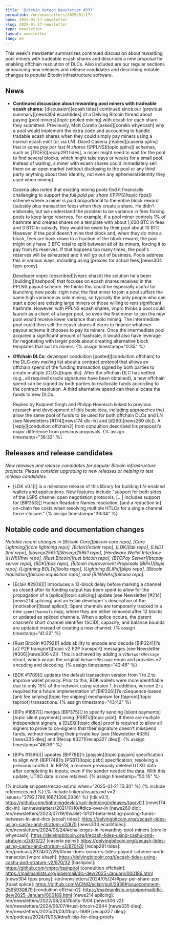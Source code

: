 ```yaml
---
title: 'Bitcoin Optech Newsletter #337'
permalink: /en/newsletters/2025/01/17/
name: 2025-01-17-newsletter
slug: 2025-01-17-newsletter
type: newsletter
layout: newsletter
lang: en
---
```

This week's newsletter summarizes continued discussion about rewarding
pool miners with tradeable ecash shares and describes a new proposal for
enabling offchain resolution of DLCs.  Also included are our regular
sections announcing new releases and release candidates and describing
notable changes to popular Bitcoin infrastructure software.

## News

- **Continued discussion about rewarding pool miners with tradeable ecash shares:**
  [discussion][ecash tides] continued since our [previous
  summary][news304 ecashtides] of a Delving Bitcoin thread about paying
  [pool miners][topic pooled mining] with ecash for each share they
  submitted.  Previously, Matt Corallo [asked][corallo whyecash] why a
  pool would implement the extra code and accounting to handle tradable ecash
  shares when they could simply pay miners using a normal ecash mint (or
  via LN).  David Caseria [replied][caseria pplns] that in some _pay per
  last N shares_ ([PPLNS][topic pplns]) schemes, such as
  [TIDES][recap291 tides], a miner might need to wait for the pool to
  find several blocks, which might take days or weeks for a small pool.
  Instead of waiting, a miner with ecash shares could immediately sell
  them on an open market (without disclosing to the pool or any third
  party anything about their identity, not even any ephemeral identity
  they used when mining).

  Caseria also noted that existing mining pools find it financially
  challenging to support the _full paid per share_ ([FPPS][topic fpps])
  scheme where a miner is paid proportional to the entire block reward
  (subsidy plus transaction fees) when they create a share.  He didn't
  elaborate, but we understand the problem to be variance in fees
  forcing pools to keep large reserves.  For example, if a pool miner
  controls 1% of hashrate and creates shares on a template with about
  1,000 BTC in fees and 3 BTC in subsidy, they would be owed by their
  pool about 10 BTC.  However, if the pool doesn't mine that block and,
  when they do mine a block, fees are back down to a fraction of the
  block reward, the pool might only have 3 BTC total to split between
  all of its miners, forcing it to pay from its reserves.  If that
  happens too many times, the pool's reserves will be exhausted and it
  will go out of business.  Pools address this in various ways,
  including using [proxies for actual fees][news304 fpps proxy].

  Developer vnprc [described][vnprc ehash] the solution he's been
  [building][hashpool] that focuses on ecash shares received in the
  PPLNS payout scheme.  He thinks this could be especially useful for
  launching new pools: right now, the first miner to join a pool suffers
  the same high variance as solo mining, so typically the only people
  who can start a pool are existing large miners or those willing to
  rent significant hashrate.  However, with PPLNS ecash shares, vnprc
  thinks a pool could launch as a client of a larger pool, so even the
  first miner to join the new pool would receive lower variance than
  solo mining.  The intermediate pool could then sell the ecash shares
  it earns to finance whatever payout scheme it chooses to pay
  its miners.  Once the intermediate pool acquired a
  significant amount of hashrate, it would also have leverage for
  negotiating with larger pools about creating alternative block
  templates that suit its miners. {% assign timestamp="0:35" %}

- **Offchain DLCs:** developer conduition [posted][conduition offchain]
  to the DLC-dev mailing list about a contract protocol that allows an
  offchain spend of the funding transaction signed by both parties to
  create multiple [DLCs][topic dlc].  After the offchain DLC has settled
  (e.g., all required oracle signatures have been obtained), a new
  offchain spend can be signed by both parties to reallocate funds
  according to the contract resolution.  A third alternative spend can
  then allocate the funds to new DLCs.

  Replies by Kulpreet Singh and Philipp Hoenisch linked to previous
  research and development of this basic idea, including approaches that
  allow the same pool of funds to be used for both offchain DLCs and
  LN (see Newsletters [#174][news174 dlc-ln] and [#260][news260 dlc]).
  A [reply][conduition offchain2] from conduition described his
  proposal's major difference from previous proposals. {% assign timestamp="38:32" %}

## Releases and release candidates

_New releases and release candidates for popular Bitcoin infrastructure
projects.  Please consider upgrading to new releases or helping to test
release candidates._

- [LDK v0.1][] is a milestone release of this library for building
  LN-enabled wallets and applications.  New features include "support
  for both sides of the LSPS channel open negotiation protocols, [...]
  includes support for [BIP353][] Human Readable Names resolution, [and
  a reduction in] on-chain fee costs when resolving multiple HTLCs for a
  single channel force-closure." {% assign timestamp="39:34" %}

## Notable code and documentation changes

_Notable recent changes in [Bitcoin Core][bitcoin core repo], [Core
Lightning][core lightning repo], [Eclair][eclair repo], [LDK][ldk repo],
[LND][lnd repo], [libsecp256k1][libsecp256k1 repo], [Hardware Wallet
Interface (HWI)][hwi repo], [Rust Bitcoin][rust bitcoin repo], [BTCPay
Server][btcpay server repo], [BDK][bdk repo], [Bitcoin Improvement
Proposals (BIPs)][bips repo], [Lightning BOLTs][bolts repo],
[Lightning BLIPs][blips repo], [Bitcoin Inquisition][bitcoin inquisition
repo], and [BINANAs][binana repo]._

- [Eclair #2936][] introduces a 12-block delay before marking a channel as
  closed after its funding output has been spent to allow for the propagation of
  a [splice][topic splicing] update (see Newsletter [#214][news214
  splicing] and an Eclair developer's description of the [motivation][tbast splice]).
  Spent channels are temporarily tracked in a new `spentChannels` map, where
  they are either removed after 12 blocks or updated as spliced channels. When a
  splice occurs, the parent channel's short channel identifier (SCID), capacity,
  and balance bounds are updated instead of creating a new channel. {% assign timestamp="41:32" %}

- [Rust Bitcoin #3792][] adds ability to encode and decode [BIP324][]’s [v2 P2P
  transport][topic v2 P2P transport] messages (see Newsletter [#306][news306 v2]).
  This is achieved by adding a `V2NetworkMessage` struct, which wraps the original
  `NetworkMessage` enum and provides v2 encoding and decoding. {% assign timestamp="42:46" %}

- [BDK #1789][] updates the default transaction version from 1 to 2 to improve
  wallet privacy.  Prior to this, BDK wallets were more identifiable due to
  only 15% of the network using version 1. In addition, version 2 is required
  for a future implementation of [BIP326][]’s nSequence-based [anti fee
  sniping][topic fee sniping] mechanism for [taproot][topic taproot]
  transactions. {% assign timestamp="43:42" %}

- [BIPs #1687][] merges [BIP375][] to specify sending [silent payments][topic
  silent payments] using [PSBTs][topic psbt]. If there are multiple independent
  signers, a [DLEQ][topic dleq] proof is required to allow all signers to prove to co-signers
  that their signature doesn’t misspend funds, without revealing
  their private key (see [Newsletter #335][news335 dleq] and [Recap
  #327][recap327 dleq]). {% assign timestamp="46:39" %}

- [BIPs #1396][] updates [BIP78][]’s [payjoin][topic payjoin] specification to
  align with [BIP174][]’s [PSBT][topic psbt] specification, resolving a previous
  conflict. In BIP78, a receiver previously deleted UTXO data after completing
  its inputs, even if the sender needed the data. With this update, UTXO data is
  now retained. {% assign timestamp="50:15" %}

{% include snippets/recap-ad.md when="2025-01-21 15:30" %}
{% include references.md %}
{% include linkers/issues.md v=2 issues="3792,1789,1687,1396,2936" %}
[ldk v0.1]: https://github.com/lightningdevkit/rust-lightning/releases/tag/v0.1
[news174 dlc-ln]: /en/newsletters/2021/11/10/#dlcs-over-ln
[news260 dlc]: /en/newsletters/2023/07/19/#wallet-10101-beta-testing-pooling-funds-between-ln-and-dlcs
[ecash tides]: https://delvingbitcoin.org/t/ecash-tides-using-cashu-and-stratum-v2/870
[news304 ecashtides]: /en/newsletters/2024/05/24/#challenges-in-rewarding-pool-miners
[corallo whyecash]: https://delvingbitcoin.org/t/ecash-tides-using-cashu-and-stratum-v2/870/27
[caseria pplns]: https://delvingbitcoin.org/t/ecash-tides-using-cashu-and-stratum-v2/870/29
[recap291 tides]: /en/podcast/2024/02/29/#how-does-ocean-s-tides-payout-scheme-work-transcript
[vnprc ehash]: https://delvingbitcoin.org/t/ecash-tides-using-cashu-and-stratum-v2/870/32
[hashpool]: https://github.com/vnprc/hashpool
[conduition offchain]: https://mailmanlists.org/pipermail/dlc-dev/2025-January/000186.html
[news304 fpps proxy]: /en/newsletters/2024/05/24/#pay-per-share-pps
[tbast splice]: https://github.com/ACINQ/eclair/pull/2936#issuecomment-2595930679
[conduition offchain2]: https://mailmanlists.org/pipermail/dlc-dev/2025-January/000189.html
[news214 splicing]: /en/newsletters/2022/08/24/#bolts-1004
[news306 v2]: /en/newsletters/2024/06/07/#rust-bitcoin-2644
[news335 dleq]: /en/newsletters/2025/01/03/#bips-1689
[recap327 dleq]: /en/podcast/2024/11/05/#draft-bip-for-dleq-proofs
